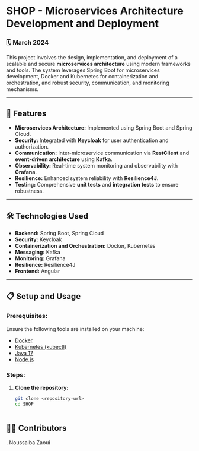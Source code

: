 # SHOP - Microservices Architecture Development and Deployment  

### 🗓️ **March 2024**  

This project involves the design, implementation, and deployment of a scalable and secure **microservices architecture** using modern frameworks and tools. The system leverages Spring Boot for microservices development, Docker and Kubernetes for containerization and orchestration, and robust security, communication, and monitoring mechanisms.  

---

## 🚀 **Features**  

- **Microservices Architecture:** Implemented using Spring Boot and Spring Cloud.  
- **Security:** Integrated with **Keycloak** for user authentication and authorization.  
- **Communication:** Inter-microservice communication via **RestClient** and **event-driven architecture** using **Kafka**.  
- **Observability:** Real-time system monitoring and observability with **Grafana**.  
- **Resilience:** Enhanced system reliability with **Resilience4J**.  
- **Testing:** Comprehensive **unit tests** and **integration tests** to ensure robustness.  

---

## 🛠️ **Technologies Used**  

- **Backend:** Spring Boot, Spring Cloud  
- **Security:** Keycloak  
- **Containerization and Orchestration:** Docker, Kubernetes  
- **Messaging:** Kafka  
- **Monitoring:** Grafana  
- **Resilience:** Resilience4J  
- **Frontend:** Angular  

---

## 📋 **Setup and Usage**  

### Prerequisites:  
Ensure the following tools are installed on your machine:  
- [Docker](https://www.docker.com/)  
- [Kubernetes (kubectl)](https://kubernetes.io/)  
- [Java 17](https://openjdk.org/projects/jdk/17/)  
- [Node.js](https://nodejs.org/)  
 

### Steps:  
1. **Clone the repository:**  
   ```bash  
   git clone <repository-url>  
   cd SHOP
  

##  **👩‍💻 Contributors**  
. Noussaiba Zaoui

